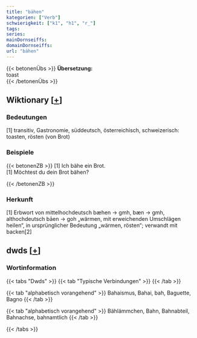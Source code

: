 ```yaml
---
title: "bähen"
kategorien: ["Verb"]
schwierigkeit: ["k1", "h1", "r_"]
tags:
series:
mainDornseiffs:
domainDornseiffs:
url: "bähen"
---
```


{{< betonenÜbs >}}
**Übersetzung:**  
toast  
{{< /betonenÜbs >}}

## Wiktionary [[+](https://de.wiktionary.org/wiki/bähen)]

### Bedeutungen
[1] transitiv, Gastronomie, süddeutsch, österreichisch, schweizerisch: toasten, rösten (von Brot)  

### Beispiele
{{< betonenZB >}}
[1] Ich bähe ein Brot.  
[1] Möchtest du dein Brot bähen?  

{{< /betonenZB >}}
### Herkunft
[1] Erbwort von mittelhochdeutsch bæhen → gmh, bæn → gmh, althochdeutsch bāen → goh „wärmen, mit erweichenden Umschlägen heilen“, in ursprünglicher Bedeutung „wärmen, rösten“; verwandt mit backen[2]  



## dwds [[+](https://www.dwds.de/wb/bähen)]

### Wortinformation
{{< tabs "Dwds" >}}
{{< tab "Typische Verbindungen" >}}
{{< /tab >}}

{{< tab "alphabetisch vorangehend" >}}
Bahaismus, Bahai, bah, Baguette, Bagno
{{< /tab >}}

{{< tab "alphabetisch vorangehend" >}}
Bählämmchen, Bahn, Bahnabteil, Bahnachse, bahnamtlich
{{< /tab >}}

{{< /tabs >}}

